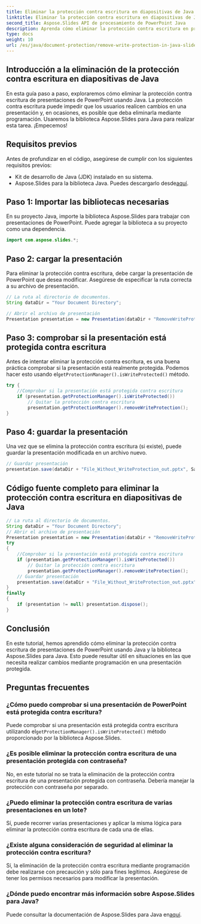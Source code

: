 ```yaml
---
title: Eliminar la protección contra escritura en diapositivas de Java
linktitle: Eliminar la protección contra escritura en diapositivas de Java
second_title: Aspose.Slides API de procesamiento de PowerPoint Java
description: Aprenda cómo eliminar la protección contra escritura en presentaciones de Java Slides usando Aspose.Slides para Java. Guía paso a paso con código fuente incluido.
type: docs
weight: 10
url: /es/java/document-protection/remove-write-protection-in-java-slides/
---
```


## Introducción a la eliminación de la protección contra escritura en diapositivas de Java

En esta guía paso a paso, exploraremos cómo eliminar la protección contra escritura de presentaciones de PowerPoint usando Java. La protección contra escritura puede impedir que los usuarios realicen cambios en una presentación y, en ocasiones, es posible que deba eliminarla mediante programación. Usaremos la biblioteca Aspose.Slides para Java para realizar esta tarea. ¡Empecemos!

## Requisitos previos

Antes de profundizar en el código, asegúrese de cumplir con los siguientes requisitos previos:

- Kit de desarrollo de Java (JDK) instalado en su sistema.
-  Aspose.Slides para la biblioteca Java. Puedes descargarlo desde[aquí](https://releases.aspose.com/slides/java/).

## Paso 1: Importar las bibliotecas necesarias

En su proyecto Java, importe la biblioteca Aspose.Slides para trabajar con presentaciones de PowerPoint. Puede agregar la biblioteca a su proyecto como una dependencia.

```java
import com.aspose.slides.*;
```

## Paso 2: cargar la presentación

Para eliminar la protección contra escritura, debe cargar la presentación de PowerPoint que desea modificar. Asegúrese de especificar la ruta correcta a su archivo de presentación.

```java
// La ruta al directorio de documentos.
String dataDir = "Your Document Directory";

// Abrir el archivo de presentación
Presentation presentation = new Presentation(dataDir + "RemoveWriteProtection.pptx");
```

## Paso 3: comprobar si la presentación está protegida contra escritura

 Antes de intentar eliminar la protección contra escritura, es una buena práctica comprobar si la presentación está realmente protegida. Podemos hacer esto usando el`getProtectionManager().isWriteProtected()` método.

```java
try {
    //Comprobar si la presentación está protegida contra escritura
    if (presentation.getProtectionManager().isWriteProtected())
        // Quitar la protección contra escritura
        presentation.getProtectionManager().removeWriteProtection();
}
```

## Paso 4: guardar la presentación

Una vez que se elimina la protección contra escritura (si existe), puede guardar la presentación modificada en un archivo nuevo.

```java
// Guardar presentación
presentation.save(dataDir + "File_Without_WriteProtection_out.pptx", SaveFormat.Pptx);
```

## Código fuente completo para eliminar la protección contra escritura en diapositivas de Java

```java
// La ruta al directorio de documentos.
String dataDir = "Your Document Directory";
// Abrir el archivo de presentación
Presentation presentation = new Presentation(dataDir + "RemoveWriteProtection.pptx");
try
{
	//Comprobar si la presentación está protegida contra escritura
	if (presentation.getProtectionManager().isWriteProtected())
		// Quitar la protección contra escritura
		presentation.getProtectionManager().removeWriteProtection();
	// Guardar presentación
	presentation.save(dataDir + "File_Without_WriteProtection_out.pptx", SaveFormat.Pptx);
}
finally
{
	if (presentation != null) presentation.dispose();
}
```

## Conclusión

En este tutorial, hemos aprendido cómo eliminar la protección contra escritura de presentaciones de PowerPoint usando Java y la biblioteca Aspose.Slides para Java. Esto puede resultar útil en situaciones en las que necesita realizar cambios mediante programación en una presentación protegida.

## Preguntas frecuentes

### ¿Cómo puedo comprobar si una presentación de PowerPoint está protegida contra escritura?

 Puede comprobar si una presentación está protegida contra escritura utilizando el`getProtectionManager().isWriteProtected()` método proporcionado por la biblioteca Aspose.Slides.

### ¿Es posible eliminar la protección contra escritura de una presentación protegida con contraseña?

No, en este tutorial no se trata la eliminación de la protección contra escritura de una presentación protegida con contraseña. Debería manejar la protección con contraseña por separado.

### ¿Puedo eliminar la protección contra escritura de varias presentaciones en un lote?

Sí, puede recorrer varias presentaciones y aplicar la misma lógica para eliminar la protección contra escritura de cada una de ellas.

### ¿Existe alguna consideración de seguridad al eliminar la protección contra escritura?

Sí, la eliminación de la protección contra escritura mediante programación debe realizarse con precaución y sólo para fines legítimos. Asegúrese de tener los permisos necesarios para modificar la presentación.

### ¿Dónde puedo encontrar más información sobre Aspose.Slides para Java?

 Puede consultar la documentación de Aspose.Slides para Java en[aquí](https://reference.aspose.com/slides/java/).